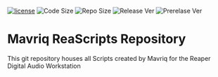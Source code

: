 [![license](https://img.shields.io/badge/license-GPLv3-orange)](./LICENSE)
![Code Size](https://img.shields.io/github/languages/code-size/mavriq-dev/public-reascripts)
![Repo Size](https://img.shields.io/github/repo-size/mavriq-dev/public-reascripts)
![Release Ver](https://img.shields.io/github/v/release/mavriq-dev/public-reascripts)
![Prerelase Ver](https://img.shields.io/github/v/release/mavriq-dev/public-reascripts?include_prereleases)
# Mavriq ReaScripts Repository

This git repository houses all Scripts created by Mavriq for the Reaper Digital Audio Workstation
